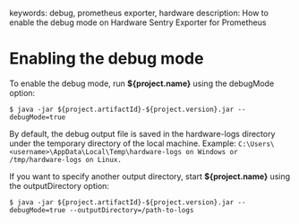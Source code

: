keywords: debug, prometheus exporter, hardware
description: How to enable the debug mode on Hardware Sentry Exporter for Prometheus

# Enabling the debug mode

To enable the debug mode, run **${project.name}** using the debugMode option:

```
$ java -jar ${project.artifactId}-${project.version}.jar --debugMode=true
```

By default, the debug output file is saved in the hardware-logs directory under the temporary directory of the local machine. Example: ```C:\Users\<username>\AppData\Local\Temp\hardware-logs on Windows or /tmp/hardware-logs on Linux.```

If you want to specify another output directory, start **${project.name}** using the outputDirectory option:

```
$ java -jar ${project.artifactId}-${project.version}.jar --debugMode=true --outputDirectory=/path-to-logs
```
